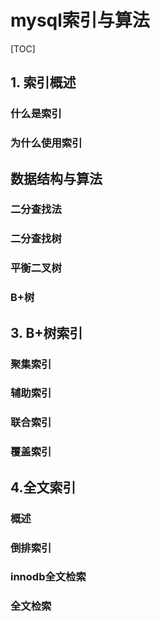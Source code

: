 # mysql索引与算法

[TOC]



## 1. 索引概述

### 什么是索引

### 为什么使用索引

## 数据结构与算法

### 二分查找法

### 二分查找树

### 平衡二叉树

### B+树

## 3. B+树索引

### 聚集索引

### 辅助索引

### 联合索引

### 覆盖索引

## 4.全文索引

### 概述

### 倒排索引

### innodb全文检索

### 全文检索